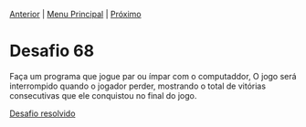 [Anterior](Desafio067.md) | [Menu Principal](/README.md/) | [Próximo](Desafio069.md)  

# Desafio 68  
  
  Faça um programa que jogue par ou ímpar com o computaddor, O jogo será interrompido quando o jogador perder, mostrando o total de vitórias consecutivas que ele conquistou no final do jogo.

[Desafio resolvido](/Desafios/desafio068.py/)